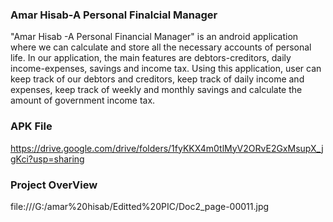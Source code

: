 ### Amar Hisab-A Personal Finalcial Manager

"Amar Hisab -A Personal Financial Manager" is an android application where we can calculate and store all the necessary accounts of personal life. In our application, the main features are debtors-creditors, daily income-expenses, savings and income tax. Using this application, user can keep track of our debtors and creditors, keep track of daily income and expenses, keep track of weekly and monthly savings and calculate the amount of government income tax.

### APK File
https://drive.google.com/drive/folders/1fyKKX4m0tlMyV2ORvE2GxMsupX_jgKci?usp=sharing

### Project OverView

file:///G:/amar%20hisab/Editted%20PIC/Doc2_page-00011.jpg
